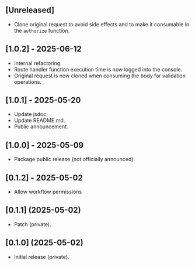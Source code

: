 ## [Unreleased]

- Clone original request to avoid side effects and to make it consumable in the `authorize` function.

## [1.0.2] - 2025-06-12

- Internal refactoring.
- Route handler function execution time is now logged into the console.
- Original request is now cloned when consuming the body for validation operations.

## [1.0.1] - 2025-05-20

- Update jsdoc.
- Update README.md.
- Public announcement.

## [1.0.0] - 2025-05-09

- Package public release (not officially announced).

## [0.1.2] - 2025-05-02

- Allow workflow permissions

## [0.1.1] (2025-05-02)

- Patch (private).

## [0.1.0] (2025-05-02)

- Initial release (private).
